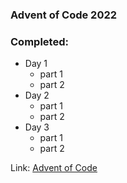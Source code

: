 ### Advent of Code 2022

### Completed:

+ Day 1
    - part 1
    - part 2
+ Day 2
    - part 1
    - part 2
+ Day 3
    - part 1
    - part 2

Link: [Advent of Code](https://adventofcode.com/2022/)